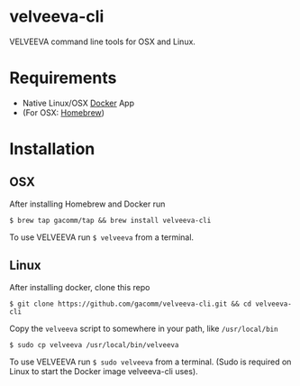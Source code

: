 # velveeva-cli
VELVEEVA command line tools for OSX and Linux.

# Requirements
* Native Linux/OSX [Docker](https://www.docker.com/products/docker) App
* (For OSX: [Homebrew](http://brew.sh/))

# Installation
## OSX
After installing Homebrew and Docker run
```
$ brew tap gacomm/tap && brew install velveeva-cli
```

To use VELVEEVA run `$ velveeva` from a terminal.

## Linux
After installing docker, clone this repo
```
$ git clone https://github.com/gacomm/velveeva-cli.git && cd velveeva-cli
```
Copy the `velveeva` script to somewhere in your path, like `/usr/local/bin`
```
$ sudo cp velveeva /usr/local/bin/velveeva
```

To use VELVEEVA run `$ sudo velveeva` from a terminal. (Sudo is required on Linux to start the Docker image velveeva-cli uses).
